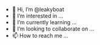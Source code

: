 - 👋 Hi, I’m @leakyboat
- 👀 I’m interested in ...
- 🌱 I’m currently learning ...
- 💞️ I’m looking to collaborate on ...
- 📫 How to reach me ...

<!---
leakyboat/leakyboat is a ✨ special ✨ repository because its `README.md` (this file) appears on your GitHub profile.
You can click the Preview link to take a look at your changes.
--->
